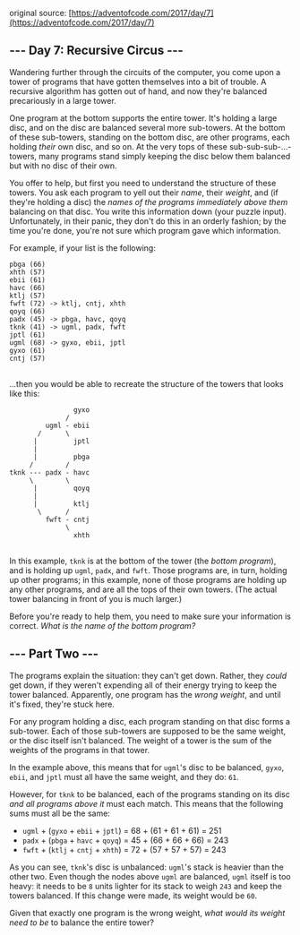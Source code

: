 original source: [https://adventofcode.com/2017/day/7](https://adventofcode.com/2017/day/7)
## --- Day 7: Recursive Circus ---
Wandering further through the circuits of the computer, you come upon a tower of programs that have gotten themselves into a bit of trouble.  A recursive algorithm has gotten out of hand, and now they're balanced precariously in a large tower.

One program at the bottom supports the entire tower. It's holding a large disc, and on the disc are balanced several more sub-towers. At the bottom of these sub-towers, standing on the bottom disc, are other programs, each holding <em>their</em> own disc, and so on. At the very tops of these sub-sub-sub-...-towers, many programs stand simply keeping the disc below them balanced but with no disc of their own.

You offer to help, but first you need to understand the structure of these towers.  You ask each program to yell out their <em>name</em>, their <em>weight</em>, and (if they're holding a disc) the <em>names of the programs immediately above them</em> balancing on that disc. You write this information down (your puzzle input). Unfortunately, in their panic, they don't do this in an orderly fashion; by the time you're done, you're not sure which program gave which information.

For example, if your list is the following:

<pre>
<code>pbga (66)
xhth (57)
ebii (61)
havc (66)
ktlj (57)
fwft (72) -> ktlj, cntj, xhth
qoyq (66)
padx (45) -> pbga, havc, qoyq
tknk (41) -> ugml, padx, fwft
jptl (61)
ugml (68) -> gyxo, ebii, jptl
gyxo (61)
cntj (57)
</code>
</pre>

...then you would be able to recreate the structure of the towers that looks like this:

<pre>
<code>                gyxo
              /     
         ugml - ebii
       /      \     
      |         jptl
      |        
      |         pbga
     /        /
tknk --- padx - havc
     \        \
      |         qoyq
      |             
      |         ktlj
       \      /     
         fwft - cntj
              \     
                xhth
</code>
</pre>

In this example, <code>tknk</code> is at the bottom of the tower (the <em>bottom program</em>), and is holding up <code>ugml</code>, <code>padx</code>, and <code>fwft</code>.  Those programs are, in turn, holding up other programs; in this example, none of those programs are holding up any other programs, and are all the tops of their own towers. (The actual tower balancing in front of you is much larger.)

Before you're ready to help them, you need to make sure your information is correct.  <em>What is the name of the bottom program?</em>


## --- Part Two ---
The programs explain the situation: they can't get down.  Rather, they <em>could</em> get down, if they weren't expending all of their energy trying to keep the tower balanced. Apparently, one program has the <em>wrong weight</em>, and until it's fixed, they're stuck here.

For any program holding a disc, each program standing on that disc forms a sub-tower. Each of those sub-towers are supposed to be the same weight, or the disc itself isn't balanced. The weight of a tower is the sum of the weights of the programs in that tower.

In the example above, this means that for <code>ugml</code>'s disc to be balanced, <code>gyxo</code>, <code>ebii</code>, and <code>jptl</code> must all have the same weight, and they do: <code>61</code>.

However, for <code>tknk</code> to be balanced, each of the programs standing on its disc <em>and all programs above it</em> must each match. This means that the following sums must all be the same:


 - <code>ugml</code> + (<code>gyxo</code> + <code>ebii</code> + <code>jptl</code>) = 68 + (61 + 61 + 61) = 251
 - <code>padx</code> + (<code>pbga</code> + <code>havc</code> + <code>qoyq</code>) = 45 + (66 + 66 + 66) = 243
 - <code>fwft</code> + (<code>ktlj</code> + <code>cntj</code> + <code>xhth</code>) = 72 + (57 + 57 + 57) = 243

As you can see, <code>tknk</code>'s disc is unbalanced: <code>ugml</code>'s stack is heavier than the other two. Even though the nodes above <code>ugml</code> are balanced, <code>ugml</code> itself is too heavy: it needs to be <code>8</code> units lighter for its stack to weigh <code>243</code> and keep the towers balanced.  If this change were made, its weight would be <code>60</code>.

Given that exactly one program is the wrong weight, <em>what would its weight need to be</em> to balance the entire tower?


